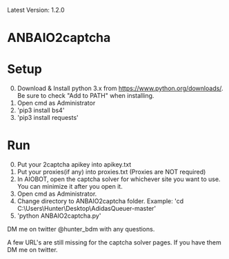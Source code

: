 Latest Version: 1.2.0

# ANBAIO2captcha

# Setup

0. Download & Install python 3.x from https://www.python.org/downloads/. Be sure to check "Add to PATH" when installing.
1. Open cmd as Administrator
2. 'pip3 install bs4'
3. 'pip3 install requests'

# Run

0. Put your 2captcha apikey into apikey.txt
1. Put your proxies(if any) into proxies.txt (Proxies are NOT required)
2. In AIOBOT, open the captcha solver for whichever site you want to use. You can minimize it after you open it.
3. Open cmd as Administrator.
4. Change directory to ANBAIO2captcha folder. Example: 'cd C:\Users\Hunter\Desktop\AdidasQueuer-master'
5. 'python ANBAIO2captcha.py'

DM me on twitter @hunter_bdm with any questions.

A few URL's are still missing for the captcha solver pages. If you have them DM me on twitter.